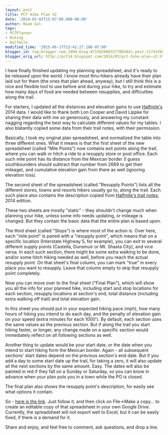 ```yaml
---
layout: post
title: PCT Hike Plan V2
date: '2014-03-02T15:07:00.000-08:00'
author: Noam Gal
tags:
- PCTPlanner
- Hiking
- Halfmile
modified_time: '2015-06-17T13:42:27.186-07:00'
blogger_id: tag:blogger.com,1999:blog-8715620883377891841.post-1174326813697728519
blogger_orig_url: http://pct14.blogspot.com/2014/03/pct-hike-plan-v2.html
---
```


I have finally finished updating my planning spreadsheet, and it's ready to be released upon the world. I know most thru-hikers already have their plan laid out for them (the ones that plan ahead, anyway), but I still think this is a nice and flexible tool to use before and during your hike, to try and estimate how many days of food are needed between resupplies, and difficulties along the trail.

For starters, I updated all the distances and elevation gains to use [Halfmile's](http://www.pctmap.net/) 2014 data. I would like to thank both Lon Cooper and David Lippke for sharing their data with me so generously, and answering my constant nagging regarding the best way to calculate different values for my tables. I also blatantly copied some data from their trail notes, with their permission.

Basically, I took my original plan spreadsheet, and normalized the table into three different ones. What it means is that the first sheet of the new spreadsheet (called "Mile Points") now contains exit points along the trail, where you can walk or hitch a ride to a resupply store or post office. Each such mile point has its distance from the Mexican border (I guess southbounders should subtract that number from 2669 to get their mileage), and cumulative elevation gain from there as well (ignoring elevation loss).

The second sheet of the spreadsheet (called "Resupply Points") lists all the different stores, towns and resorts hikers usually go to, along the trail. Each such place also contains the description copied from [Halfmile's trail notes](http://www.pctmap.net/trail-notes/), 2014 edition.

These two sheets are mostly "static" - they shouldn't change much when planning your hike, unless some info needs updating, or mileage is changed. But they contain the basic data that the entire plan is based upon.

The third sheet (called "Stops") is where most of the action is. Over here, each "mile point" is paired with a "resupply point", which means that on a specific location (Interstate Highway 5, for example), you can exit to several different supply points (Castella, Dunsmuir or Mt. Shasta City), and vice versa. In each such section, there might be some extra walking to be done, and/or some hitch hiking needed as well, before you reach the actual resupply point. On that sheet's final column, you can mark "true" in every place you want to resupply. Leave that column empty to skip that resupply point completely.

Now you can move over to the final sheet ("Final Plan"), which will show you all the info for your planned hike, including start and stop locations for each section, resupply locations at section's end, total distance (including extra walking off trail) and total elevation gain.

In this sheet you should put in your expected hiking pace (mph), how many hours of hiking you intend to do each day, and the penalty of elevation gain on your speed (extra minutes for each 1000'). By default, each section uses the same values as the previous section. But if along the trail you start hiking faster, or longer, any change made on a specific section would immediately reflect on all following sections as well.

Another thing to update would be your start date, or the date when you intend to start hiking form the Mexican border. Again - all subsequent sections' start dates depend on the previous section's end date. But if you add a day to some start date up the trail, for taking a zero, it will also update all the next sections by the same amount. Easy. The dates will also be painted in red if they fall on a Sunday or Saturday, so you can know in advance when your plan puts you in a town while the PO is closed.

The final plan also shows the resupply point's description, for easily see what options it contain.

So - [here is the link](https://docs.google.com/spreadsheets/d/1qkr5ygYQXUsa22tV6zoX7dCjjueJ4H9uAOuwz1EdD-4/edit?usp=sharing). Just follow it, and then click on File->Make a copy... to create an editable copy of that spreadsheet in your own Google Drive. Currently, the spreadsheet will not export well to Excel, but it can be easily fixed, if there is a demand for it.

Share and enjoy, and feel free to comment, ask questions, and drop a line.
